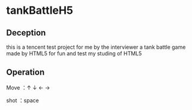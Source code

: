# tankBattleH5

## Deception
this is a tencent test project for me by the interviewer
a tank battle game made by HTML5 for fun and test my studing of HTML5

## Operation
Move ：↑ ↓ ← →

shot ：space
